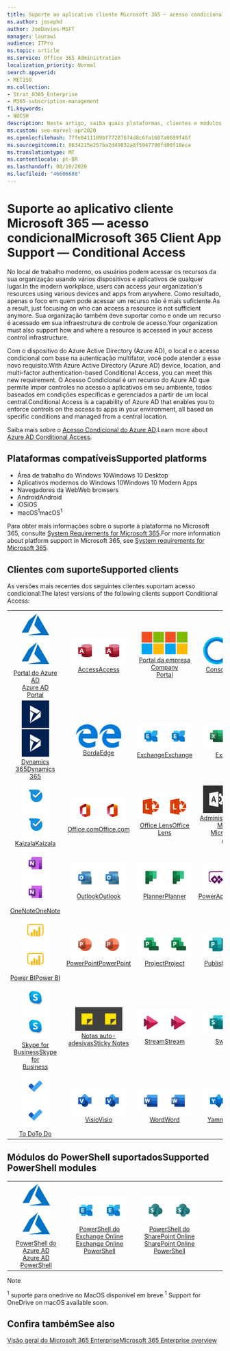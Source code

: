 ```yaml
---
title: Suporte ao aplicativo cliente Microsoft 365 — acesso condicional
ms.author: josephd
author: JoeDavies-MSFT
manager: laurawi
audience: ITPro
ms.topic: article
ms.service: Office 365 Administration
localization_priority: Normal
search.appverid:
- MET150
ms.collection:
- Strat_O365_Enterprise
- M365-subscription-management
f1.keywords:
- NOCSH
description: Neste artigo, saiba quais plataformas, clientes e módulos do PowerShell suportam acesso condicional para o Microsoft 365.
ms.custom: seo-marvel-apr2020
ms.openlocfilehash: 77fe8411109bf77287674d8c6fa1607a0689f46f
ms.sourcegitcommit: 8634215e257ba2d49832a8f5947700fd00f18ece
ms.translationtype: MT
ms.contentlocale: pt-BR
ms.lasthandoff: 08/10/2020
ms.locfileid: "46606688"
---
```

# <a name="microsoft-365-client-app-support--conditional-access"></a><span data-ttu-id="ad3f5-103">Suporte ao aplicativo cliente Microsoft 365 — acesso condicional</span><span class="sxs-lookup"><span data-stu-id="ad3f5-103">Microsoft 365 Client App Support — Conditional Access</span></span>

<span data-ttu-id="ad3f5-104">No local de trabalho moderno, os usuários podem acessar os recursos da sua organização usando vários dispositivos e aplicativos de qualquer lugar.</span><span class="sxs-lookup"><span data-stu-id="ad3f5-104">In the modern workplace, users can access your organization's resources using various devices and apps from anywhere.</span></span> <span data-ttu-id="ad3f5-105">Como resultado, apenas o foco em quem pode acessar um recurso não é mais suficiente.</span><span class="sxs-lookup"><span data-stu-id="ad3f5-105">As a result, just focusing on who can access a resource is not sufficient anymore.</span></span> <span data-ttu-id="ad3f5-106">Sua organização também deve suportar como e onde um recurso é acessado em sua infraestrutura de controle de acesso.</span><span class="sxs-lookup"><span data-stu-id="ad3f5-106">Your organization must also support how and where a resource is accessed in your access control infrastructure.</span></span>

<span data-ttu-id="ad3f5-107">Com o dispositivo do Azure Active Directory (Azure AD), o local e o acesso condicional com base na autenticação multifator, você pode atender a esse novo requisito.</span><span class="sxs-lookup"><span data-stu-id="ad3f5-107">With Azure Active Directory (Azure AD) device, location, and multi-factor authentication-based Conditional Access, you can meet this new requirement.</span></span> <span data-ttu-id="ad3f5-108">O Acesso Condicional é um recurso do Azure AD que permite impor controles no acesso a aplicativos em seu ambiente, todos baseados em condições específicas e gerenciados a partir de um local central.</span><span class="sxs-lookup"><span data-stu-id="ad3f5-108">Conditional Access is a capability of Azure AD that enables you to enforce controls on the access to apps in your environment, all based on specific conditions and managed from a central location.</span></span>

<span data-ttu-id="ad3f5-109">Saiba mais sobre o [Acesso Condicional do Azure AD](https://docs.microsoft.com/azure/active-directory/conditional-access/).</span><span class="sxs-lookup"><span data-stu-id="ad3f5-109">Learn more about [Azure AD Conditional Access](https://docs.microsoft.com/azure/active-directory/conditional-access/).</span></span>

## <a name="supported-platforms"></a><span data-ttu-id="ad3f5-110">Plataformas compatíveis</span><span class="sxs-lookup"><span data-stu-id="ad3f5-110">Supported platforms</span></span>

 - <span data-ttu-id="ad3f5-111">Área de trabalho do Windows 10</span><span class="sxs-lookup"><span data-stu-id="ad3f5-111">Windows 10 Desktop</span></span>
 - <span data-ttu-id="ad3f5-112">Aplicativos modernos do Windows 10</span><span class="sxs-lookup"><span data-stu-id="ad3f5-112">Windows 10 Modern Apps</span></span>
 - <span data-ttu-id="ad3f5-113">Navegadores da Web</span><span class="sxs-lookup"><span data-stu-id="ad3f5-113">Web browsers</span></span>
 - <span data-ttu-id="ad3f5-114">Android</span><span class="sxs-lookup"><span data-stu-id="ad3f5-114">Android</span></span>
 - <span data-ttu-id="ad3f5-115">iOS</span><span class="sxs-lookup"><span data-stu-id="ad3f5-115">iOS</span></span>
 - <span data-ttu-id="ad3f5-116">macOS<sup>1</sup></span><span class="sxs-lookup"><span data-stu-id="ad3f5-116">macOS<sup>1</sup></span></span>

<span data-ttu-id="ad3f5-117">Para obter mais informações sobre o suporte à plataforma no Microsoft 365, consulte [System Requirements for Microsoft 365](https://products.office.com/office-system-requirements).</span><span class="sxs-lookup"><span data-stu-id="ad3f5-117">For more information about platform support in Microsoft 365, see [System requirements for Microsoft 365](https://products.office.com/office-system-requirements).</span></span>

## <a name="supported-clients"></a><span data-ttu-id="ad3f5-118">Clientes com suporte</span><span class="sxs-lookup"><span data-stu-id="ad3f5-118">Supported clients</span></span>

<span data-ttu-id="ad3f5-119">As versões mais recentes dos seguintes clientes suportam acesso condicional:</span><span class="sxs-lookup"><span data-stu-id="ad3f5-119">The latest versions of the following clients support Conditional Access:</span></span>

| | | | | | |
|:---:|:---:|:---:|:---:|:---:|:---:|
| <span data-ttu-id="ad3f5-120">![Ícone do Azure](media/o365-azure-64x64.png)</span><span class="sxs-lookup"><span data-stu-id="ad3f5-120">![Azure icon](media/o365-azure-64x64.png)</span></span> <br> [<span data-ttu-id="ad3f5-121">Portal do Azure AD <br></span><span class="sxs-lookup"><span data-stu-id="ad3f5-121">Azure AD <br> Portal </span></span>](https://azure.microsoft.com/features/azure-portal/) | <span data-ttu-id="ad3f5-122">![Ícone do Access](media/o365-access-64x64.png)</span><span class="sxs-lookup"><span data-stu-id="ad3f5-122">![Access icon](media/o365-access-64x64.png)</span></span> <br> [<span data-ttu-id="ad3f5-123">Access</span><span class="sxs-lookup"><span data-stu-id="ad3f5-123">Access</span></span>](https://products.office.com/access) | <span data-ttu-id="ad3f5-124">![Ícone do portal da empresa](media/o365-microsoft-64x64.png)</span><span class="sxs-lookup"><span data-stu-id="ad3f5-124">![Company portal icon](media/o365-microsoft-64x64.png)</span></span> <br> [<span data-ttu-id="ad3f5-125">Portal da empresa <br></span><span class="sxs-lookup"><span data-stu-id="ad3f5-125">Company <br> Portal </span></span>](https://docs.microsoft.com/intune-user-help/sign-in-to-the-company-portal)  | <span data-ttu-id="ad3f5-126">![Ícone da Cortana](media/o365-cortana-64x64.png)</span><span class="sxs-lookup"><span data-stu-id="ad3f5-126">![Cortana icon](media/o365-cortana-64x64.png)</span></span> <br> [<span data-ttu-id="ad3f5-127">Consome</span><span class="sxs-lookup"><span data-stu-id="ad3f5-127">Cortana</span></span>](https://www.microsoft.com/cortana) | <span data-ttu-id="ad3f5-128">![Ícone do Delve](media/o365-delve-64x64.png)</span><span class="sxs-lookup"><span data-stu-id="ad3f5-128">![Delve icon](media/o365-delve-64x64.png)</span></span> <br> [<span data-ttu-id="ad3f5-129">Delve</span><span class="sxs-lookup"><span data-stu-id="ad3f5-129">Delve</span></span>](https://products.office.com/business/intelligent-search) 
| <span data-ttu-id="ad3f5-130">![Ícone do Dynamics 365](media/o365-dynamics365-64x64.png)</span><span class="sxs-lookup"><span data-stu-id="ad3f5-130">![Dynamics 365 icon](media/o365-dynamics365-64x64.png)</span></span> <br> [<span data-ttu-id="ad3f5-131">Dynamics 365</span><span class="sxs-lookup"><span data-stu-id="ad3f5-131">Dynamics 365</span></span>](https://dynamics.microsoft.com) | <span data-ttu-id="ad3f5-132">![Ícone de borda](media/o365-edge-64x64.png)</span><span class="sxs-lookup"><span data-stu-id="ad3f5-132">![Edge icon](media/o365-edge-64x64.png)</span></span> <br> [<span data-ttu-id="ad3f5-133">Borda</span><span class="sxs-lookup"><span data-stu-id="ad3f5-133">Edge</span></span>](https://www.microsoft.com/windows/microsoft-edge) | <span data-ttu-id="ad3f5-134">![Ícone do Exchange](media/o365-exchange-64x64.png)</span><span class="sxs-lookup"><span data-stu-id="ad3f5-134">![Exchange icon](media/o365-exchange-64x64.png)</span></span> <br> [<span data-ttu-id="ad3f5-135">Exchange</span><span class="sxs-lookup"><span data-stu-id="ad3f5-135">Exchange</span></span>](https://products.office.com/exchange/exchange-online) | <span data-ttu-id="ad3f5-136">![Ícone do Excel](media/o365-excel-64x64.png)</span><span class="sxs-lookup"><span data-stu-id="ad3f5-136">![Excel icon](media/o365-excel-64x64.png)</span></span> <br> [<span data-ttu-id="ad3f5-137">Excel</span><span class="sxs-lookup"><span data-stu-id="ad3f5-137">Excel</span></span>](https://products.office.com/excel) | <span data-ttu-id="ad3f5-138">![Ícone do Forms](media/o365-forms-64x64.png)</span><span class="sxs-lookup"><span data-stu-id="ad3f5-138">![Forms icon](media/o365-forms-64x64.png)</span></span> <br> [<span data-ttu-id="ad3f5-139">Forms</span><span class="sxs-lookup"><span data-stu-id="ad3f5-139">Forms</span></span>](https://flow.microsoft.com/connectors/shared_microsoftforms/microsoft-forms/) 
| <span data-ttu-id="ad3f5-140">![Ícone do Kaizala](media/o365-kaizala-64x64.png)</span><span class="sxs-lookup"><span data-stu-id="ad3f5-140">![Kaizala icon](media/o365-kaizala-64x64.png)</span></span> <br> [<span data-ttu-id="ad3f5-141">Kaizala</span><span class="sxs-lookup"><span data-stu-id="ad3f5-141">Kaizala</span></span>](https://products.office.com/en/business/microsoft-kaizala) | <span data-ttu-id="ad3f5-142">![Ícone de Office.com](media/o365-office-64x64.png)</span><span class="sxs-lookup"><span data-stu-id="ad3f5-142">![Office.com icon](media/o365-office-64x64.png)</span></span> <br> [<span data-ttu-id="ad3f5-143">Office.com</span><span class="sxs-lookup"><span data-stu-id="ad3f5-143">Office.com</span></span>](https://www.office.com/) | <span data-ttu-id="ad3f5-144">![Ícone de lente](media/o365-lens-64x64.png)</span><span class="sxs-lookup"><span data-stu-id="ad3f5-144">![Lens icon](media/o365-lens-64x64.png)</span></span> <br> [<span data-ttu-id="ad3f5-145">Office Lens</span><span class="sxs-lookup"><span data-stu-id="ad3f5-145">Office Lens</span></span>](https://www.microsoft.com/p/office-lens/9wzdncrfj3t8?activetab=pivot%3Aoverviewtab) | <span data-ttu-id="ad3f5-146">![Ícone de administração do Office 365](media/o365-o365admin-64x64.png)</span><span class="sxs-lookup"><span data-stu-id="ad3f5-146">![Office 365 Admin icon](media/o365-o365admin-64x64.png)</span></span> <br> [<span data-ttu-id="ad3f5-147">Administrador 365 da Microsoft <br></span><span class="sxs-lookup"><span data-stu-id="ad3f5-147">Microsoft 365 <br> Admin</span></span>](https://products.office.com/business/manage-office-365-admin-app) | <span data-ttu-id="ad3f5-148">![Ícone do OneDrive for Business](media/o365-OneDrive-64x64.png)</span><span class="sxs-lookup"><span data-stu-id="ad3f5-148">![OneDrive for Business icon](media/o365-OneDrive-64x64.png)</span></span> <br> [<span data-ttu-id="ad3f5-149">OneDrive<sup>1</sup></span><span class="sxs-lookup"><span data-stu-id="ad3f5-149">OneDrive<sup>1</sup></span></span>](https://products.office.com/onedrive-for-business/online-cloud-storage) 
| <span data-ttu-id="ad3f5-150">![Ícone do OneNote](media/o365-OneNote-64x64.png)</span><span class="sxs-lookup"><span data-stu-id="ad3f5-150">![OneNote icon](media/o365-OneNote-64x64.png)</span></span> <br> [<span data-ttu-id="ad3f5-151">OneNote</span><span class="sxs-lookup"><span data-stu-id="ad3f5-151">OneNote</span></span>](https://products.office.com/onenote) | <span data-ttu-id="ad3f5-152">![Ícone do Outlook](media/o365-outlook-64x64.png)</span><span class="sxs-lookup"><span data-stu-id="ad3f5-152">![Outlook icon](media/o365-outlook-64x64.png)</span></span> <br> [<span data-ttu-id="ad3f5-153">Outlook</span><span class="sxs-lookup"><span data-stu-id="ad3f5-153">Outlook</span></span>](https://products.office.com/outlook) | <span data-ttu-id="ad3f5-154">![Ícone do Planner](media/o365-planner-64x64.png)</span><span class="sxs-lookup"><span data-stu-id="ad3f5-154">![Planner icon](media/o365-planner-64x64.png)</span></span> <br> [<span data-ttu-id="ad3f5-155">Planner</span><span class="sxs-lookup"><span data-stu-id="ad3f5-155">Planner</span></span>](https://products.office.com/business/task-management-software) | <span data-ttu-id="ad3f5-156">![Ícone do PowerApps](media/o365-powerapps-64x64.png)</span><span class="sxs-lookup"><span data-stu-id="ad3f5-156">![PowerApps icon](media/o365-powerapps-64x64.png)</span></span> <br> [<span data-ttu-id="ad3f5-157">PowerApps</span><span class="sxs-lookup"><span data-stu-id="ad3f5-157">PowerApps</span></span>](https://powerapps.microsoft.com) | <span data-ttu-id="ad3f5-158">![Ícone de automatização de energia](media/o365-flow-64x64.png)</span><span class="sxs-lookup"><span data-stu-id="ad3f5-158">![Power Automate icon](media/o365-flow-64x64.png)</span></span> <br> [<span data-ttu-id="ad3f5-159"><br>Automatização de energia</span><span class="sxs-lookup"><span data-stu-id="ad3f5-159">Power <br> Automate</span></span>](https://flow.microsoft.com)
| <span data-ttu-id="ad3f5-160">![Ícone do PowerBI](media/o365-powerbi-64x64.png)</span><span class="sxs-lookup"><span data-stu-id="ad3f5-160">![PowerBI icon](media/o365-powerbi-64x64.png)</span></span> <br> [<span data-ttu-id="ad3f5-161">Power BI</span><span class="sxs-lookup"><span data-stu-id="ad3f5-161">Power BI</span></span>](https://powerbi.microsoft.com) | <span data-ttu-id="ad3f5-162">![Ícone do PowerPoint](media/o365-powerpoint-64x64.png)</span><span class="sxs-lookup"><span data-stu-id="ad3f5-162">![PowerPoint icon](media/o365-powerpoint-64x64.png)</span></span> <br> [<span data-ttu-id="ad3f5-163">PowerPoint</span><span class="sxs-lookup"><span data-stu-id="ad3f5-163">PowerPoint</span></span>](https://products.office.com/powerpoint) | <span data-ttu-id="ad3f5-164">![Ícone do Project](media/o365-project-64x64.png)</span><span class="sxs-lookup"><span data-stu-id="ad3f5-164">![Project icon](media/o365-project-64x64.png)</span></span> <br> [<span data-ttu-id="ad3f5-165">Project</span><span class="sxs-lookup"><span data-stu-id="ad3f5-165">Project</span></span>](https://products.office.com/project) | <span data-ttu-id="ad3f5-166">![Ícone do Publisher](media/o365-publisher-64x64.png)</span><span class="sxs-lookup"><span data-stu-id="ad3f5-166">![Publisher icon](media/o365-publisher-64x64.png)</span></span> <br> [<span data-ttu-id="ad3f5-167">Publisher</span><span class="sxs-lookup"><span data-stu-id="ad3f5-167">Publisher</span></span>](https://products.office.com/publisher) | <span data-ttu-id="ad3f5-168">![Ícone do SharePoint](media/o365-sharepoint-64x64.png)</span><span class="sxs-lookup"><span data-stu-id="ad3f5-168">![SharePoint icon](media/o365-sharepoint-64x64.png)</span></span> <br> [<span data-ttu-id="ad3f5-169">Do</span><span class="sxs-lookup"><span data-stu-id="ad3f5-169">Sharepoint</span></span>](https://products.office.com/sharepoint) 
| <span data-ttu-id="ad3f5-170">![Ícone do Skype for Business](media/o365-skypeforbusiness-64x64.png)</span><span class="sxs-lookup"><span data-stu-id="ad3f5-170">![Skype for Business icon](media/o365-skypeforbusiness-64x64.png)</span></span> <br> [<span data-ttu-id="ad3f5-171">Skype for <br> Business</span><span class="sxs-lookup"><span data-stu-id="ad3f5-171">Skype for <br> Business</span></span>](https://www.skype.com/business/) | <span data-ttu-id="ad3f5-172">![Ícone de notas auto-adesivas](media/o365-stickynotes-64x64.png)</span><span class="sxs-lookup"><span data-stu-id="ad3f5-172">![Sticky Notes icon](media/o365-stickynotes-64x64.png)</span></span> <br> [<span data-ttu-id="ad3f5-173">Notas auto-adesivas</span><span class="sxs-lookup"><span data-stu-id="ad3f5-173">Sticky Notes</span></span>](https://www.microsoft.com/p/microsoft-sticky-notes/9nblggh4qghw) | <span data-ttu-id="ad3f5-174">![Ícone do Stream](media/o365-stream-64x64.png)</span><span class="sxs-lookup"><span data-stu-id="ad3f5-174">![Stream icon](media/o365-stream-64x64.png)</span></span> <br> [<span data-ttu-id="ad3f5-175">Stream</span><span class="sxs-lookup"><span data-stu-id="ad3f5-175">Stream</span></span>](https://stream.microsoft.com) | <span data-ttu-id="ad3f5-176">![Ícone do Sway](media/o365-sway-64x64.png)</span><span class="sxs-lookup"><span data-stu-id="ad3f5-176">![Sway icon](media/o365-sway-64x64.png)</span></span> <br> [<span data-ttu-id="ad3f5-177">Sway</span><span class="sxs-lookup"><span data-stu-id="ad3f5-177">Sway</span></span>](https://sway.com) | <span data-ttu-id="ad3f5-178">![Ícone do Teams](media/o365-teams-64x64.png)</span><span class="sxs-lookup"><span data-stu-id="ad3f5-178">![Teams icon](media/o365-teams-64x64.png)</span></span> <br> [<span data-ttu-id="ad3f5-179">Teams</span><span class="sxs-lookup"><span data-stu-id="ad3f5-179">Teams</span></span>](https://products.office.com/microsoft-teams/group-chat-software) 
| <span data-ttu-id="ad3f5-180">![Ícone de tarefas pendentes](media/o365-todo-64x64.png)</span><span class="sxs-lookup"><span data-stu-id="ad3f5-180">![To Do icon](media/o365-todo-64x64.png)</span></span> <br> [<span data-ttu-id="ad3f5-181">To Do</span><span class="sxs-lookup"><span data-stu-id="ad3f5-181">To Do</span></span>](https://todo.microsoft.com) | <span data-ttu-id="ad3f5-182">![Ícone do Visio](media/o365-visio-64x64.png)</span><span class="sxs-lookup"><span data-stu-id="ad3f5-182">![Visio icon](media/o365-visio-64x64.png)</span></span> <br> [<span data-ttu-id="ad3f5-183">Visio</span><span class="sxs-lookup"><span data-stu-id="ad3f5-183">Visio</span></span>](https://products.office.com/visio/flowchart-software) | <span data-ttu-id="ad3f5-184">![Ícone do Word](media/o365-word-64x64.png)</span><span class="sxs-lookup"><span data-stu-id="ad3f5-184">![Word icon](media/o365-word-64x64.png)</span></span> <br> [<span data-ttu-id="ad3f5-185">Word</span><span class="sxs-lookup"><span data-stu-id="ad3f5-185">Word</span></span>](https://products.office.com/word) | <span data-ttu-id="ad3f5-186">![Ícone do Yammer](media/o365-yammer-64x64.png)</span><span class="sxs-lookup"><span data-stu-id="ad3f5-186">![Yammer icon](media/o365-yammer-64x64.png)</span></span> <br> [<span data-ttu-id="ad3f5-187">Yammer</span><span class="sxs-lookup"><span data-stu-id="ad3f5-187">Yammer</span></span>](https://products.office.com/yammer/yammer-overview)

## <a name="supported-powershell-modules"></a><span data-ttu-id="ad3f5-188">Módulos do PowerShell suportados</span><span class="sxs-lookup"><span data-stu-id="ad3f5-188">Supported PowerShell modules</span></span>

| | | | | | |
|:---:|:---:|:---:|:---:|:---:|:---:|
| <span data-ttu-id="ad3f5-189">![Ícone do Azure](media/o365-azure-64x64.png)</span><span class="sxs-lookup"><span data-stu-id="ad3f5-189">![Azure icon](media/o365-azure-64x64.png)</span></span> <br> [<span data-ttu-id="ad3f5-190">PowerShell do Azure AD <br></span><span class="sxs-lookup"><span data-stu-id="ad3f5-190">Azure AD <br> PowerShell</span></span>](https://docs.microsoft.com/powershell/azure/active-directory/overview?view=azureadps-2.0) | <span data-ttu-id="ad3f5-191">![Ícone do Exchange](media/o365-exchange-64x64.png)</span><span class="sxs-lookup"><span data-stu-id="ad3f5-191">![Exchange icon](media/o365-exchange-64x64.png)</span></span> <br> [<span data-ttu-id="ad3f5-192">PowerShell do Exchange Online <br></span><span class="sxs-lookup"><span data-stu-id="ad3f5-192">Exchange Online <br> PowerShell</span></span>](https://docs.microsoft.com/powershell/exchange/exchange-online/exchange-online-powershell?view=exchange-ps) | <span data-ttu-id="ad3f5-193">![Ícone do SharePoint](media/o365-sharepoint-64x64.png)</span><span class="sxs-lookup"><span data-stu-id="ad3f5-193">![SharePoint icon](media/o365-sharepoint-64x64.png)</span></span> <br> [<span data-ttu-id="ad3f5-194">PowerShell do SharePoint Online <br></span><span class="sxs-lookup"><span data-stu-id="ad3f5-194">SharePoint Online <br> PowerShell</span></span>](https://docs.microsoft.com/powershell/sharepoint/sharepoint-online/connect-sharepoint-online)

> [!NOTE]
> <span data-ttu-id="ad3f5-195"><sup>1</sup> suporte para onedrive no MacOS disponível em breve.</span><span class="sxs-lookup"><span data-stu-id="ad3f5-195"><sup>1</sup> Support for OneDrive on macOS available soon.</span></span>

## <a name="see-also"></a><span data-ttu-id="ad3f5-196">Confira também</span><span class="sxs-lookup"><span data-stu-id="ad3f5-196">See also</span></span>

[<span data-ttu-id="ad3f5-197">Visão geral do Microsoft 365 Enterprise</span><span class="sxs-lookup"><span data-stu-id="ad3f5-197">Microsoft 365 Enterprise overview</span></span>](https://docs.microsoft.com/microsoft-365/enterprise/microsoft-365-overview)
